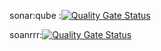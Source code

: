 sonar:qube :[![Quality Gate Status](https://sonarcloud.io/api/project_badges/measure?project=Shivaprashanth471_sonartest&metric=alert_status)](https://sonarcloud.io/summary/new_code?id=Shivaprashanth471_sonartest)




soanrrr:[![Quality Gate Status](https://sonarcloud.io/api/project_badges/measure?project=Shivaprashanth471_finaltest&metric=alert_status)](https://sonarcloud.io/summary/new_code?id=Shivaprashanth471_finaltest)